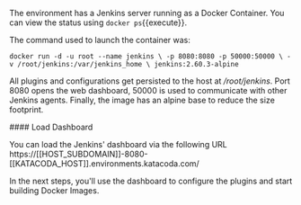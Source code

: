 The environment has a Jenkins server running as a Docker Container. You can view the status using `docker ps`{{execute}}.

The command used to launch the container was:

`docker run -d -u root --name jenkins \
    -p 8080:8080 -p 50000:50000 \
    -v /root/jenkins:/var/jenkins_home \
    jenkins:2.60.3-alpine`

All plugins and configurations get persisted to the host at _/root/jenkins_. Port 8080 opens the web dashboard, 50000 is used to communicate with other Jenkins agents. Finally, the image has an alpine base to reduce the size footprint.

#### Load Dashboard

You can load the Jenkins' dashboard via the following URL https://[[HOST_SUBDOMAIN]]-8080-[[KATACODA_HOST]].environments.katacoda.com/

In the next steps, you'll use the dashboard to configure the plugins and start building Docker Images.
